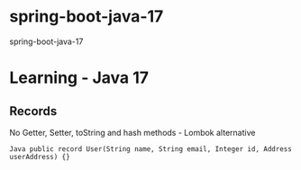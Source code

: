 # spring-boot-java-17
spring-boot-java-17


# Learning - Java 17

## Records

No Getter, Setter, toString and hash methods - Lombok alternative

```Java public record User(String name, String email, Integer id, Address userAddress) {}```
